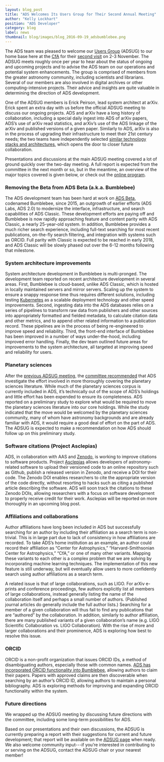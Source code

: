 ```yaml
---
layout: blog_post
title: "ADS Welcomes Its Users Group for Their Second Annual Meeting"
author: "Kelly Lockhart"
position: "ADS Developer"
category: blog
label: news
thumbnail: blog/images/blog_2016-09-19_adsbumblebee.png
---
```


The ADS team was pleased to welcome our [Users Group](http://adsabs.harvard.edu/adsug.html) (ADSUG) to our home base here at the [CfA](https://www.cfa.harvard.edu/) for their [second visit](http://ads.harvard.edu/adsug/2017b/ADSUsersGroupProgram.html) on 2-3 November. The ADSUG meets roughly once per year to hear about the status of ongoing and upcoming projects and to advise the ADS team on our operations and potential system enhancements. The group is comprised of members from the greater astronomy community, including scientists and librarians. Several of our members are also involved in digital archives or other computing-intensive projects. Their advice and insights are quite valuable in determining the direction of ADS development.

One of the ADSUG members is Erick Peirson, lead system architect at arXiv. Erick spent an extra day with us before the official ADSUG meeting to discuss our ongoing projects. ADS and arXiv have a long history of collaboration, including a special daily ingest into ADS of arXiv papers, ADS’s use of arXiv read statistics, and arXiv’s use of the ADS linkage of the arXiv and published versions of a given paper. Similarly to ADS, arXiv is also in the process of upgrading their infrastructure to meet their 21st century needs; the two teams have independently selected [similar technology stacks and architectures](https://blogs.cornell.edu/arxiv/2017/11/16/visit-to-astrophysics-data-system/), which opens the door to closer future collaboration.

Presentations and discussions at the main ADSUG meeting covered a lot of ground quickly over the two-day meeting. A full report is expected from the committee in the next month or so, but in the meantime, an overview of the major topics covered is given below, or check out the [online program](http://ads.harvard.edu/adsug/2017b/ADSUsersGroupProgram.html).

### Removing the Beta from ADS Beta (a.k.a. Bumblebee)
The ADS development team has been hard at work on [ADS Beta](https://ui.adsabs.harvard.edu/), codenamed Bumblebee, since 2015, an outgrowth of earlier efforts (ADS Labs, ADS 2.0) to modernize the interface, infrastructure, and search capabilities of ADS Classic. These development efforts are paying off and Bumblebee is now rapidly approaching feature and content parity with ADS Classic, a nearly 25-year-old system. In addition, Bumblebee provides a much richer search experience, including full-text searching for most recent publications, on-the-fly search filtering, and integration with systems such as ORCID. Full parity with Classic is expected to be reached in early 2018, and ADS Classic will be slowly phased out over the 6-12 months following that milestone.

### System architecture improvements
System architecture development in Bumblebee is multi-pronged. The development team reported on recent architecture development in several areas. First, Bumblebee is cloud-based, unlike ADS Classic, which is hosted in locally maintained servers and mirror servers. Scaling up the system to ensure a snappy response time thus requires different solutions, including testing [Kubernetes](https://kubernetes.io/) as a scalable deployment technology and other speed improvements. Second, ingesting data into the ADS databases relies on a series of pipelines to transform raw data from publishers and other sources into appropriately formatted and fielded metadata, to calculate citation data and other metrics, and to append other related information to a publication record. These pipelines are in the process of being re-engineered to improve speed and reliability. Third, the front-end interface of Bumblebee has been improved in a number of ways under-the-hood, including improved error handling. Finally, the dev team outlined future areas for improvements to the system architecture, all targeted at improving speed and reliability for users.

### Planetary sciences
After the [previous ADSUG meeting](http://ads.harvard.edu/adsug/2017/ADSUsersGroupProgram.html), the [committee recommended](http://ads.harvard.edu/adsug/2017/ADSUG_Report.pdf) that ADS investigate the effort involved in more thoroughly covering the planetary sciences literature. While much of the planetary sciences corpus is currently included in ADS, it’s technically out of the scope of ADS’s holdings and little effort has been expended to ensure its completeness. ADS reported on a preliminary study to explore what would be required to move the planetary sciences literature into our core holdings. While the study indicated that the move would be welcomed by the planetary sciences community, many of whom have astronomy backgrounds and are already familiar with ADS, it would require a good deal of effort on the part of ADS. The ADSUG is expected to make a recommendation on how ADS should follow up on this preliminary study.

### Software citations (Project Asclepias)
ADS, in collaboration with AAS and [Zenodo](https://zenodo.org), is working to improve citations to software products. Project [Asclepias](https://github.com/asclepias/) allows developers of astronomy-related software to upload their versioned code to an online repository such as Github, publish a released version in Zenodo, and receive a DOI for their code. The Zenodo DOI enables researchers to cite the appropriate version of the code directly, without resorting to hacks such as citing a published article describing the software. ADS will soon track the citations to these Zenodo DOIs, allowing researchers with a focus on software development to properly receive credit for their work. Asclepias will be reported on more thoroughly in an upcoming blog post.

### Affiliations and collaborations
Author affiliations have long been included in ADS but successfully searching for an author by including their affiliation as a search term is non-trivial. This is in large part due to lack of consistency in how affiliations are recorded. To take ADS’s home institution as an example, an author could record their affiliation as “Center for Astrophysics,” “Harvard-Smithsonian Center for Astrophysics,” “CfA,” or one of many other variants. Mapping these variants to each other is a complex problem that we are solving by incorporating machine learning techniques. The implementation of this new feature is still underway, but will eventually allow users to more confidently search using author affiliations as a search term.

A related issue is that of large collaborations, such as LIGO. For arXiv e-prints and conference proceedings, few authors explicitly list all members of large collaborations, instead generally listing the name of the collaboration itself and perhaps a small number of authors. (Published journal articles do generally include the full author lists.) Searching for a member of a given collaboration will thus fail to find any publications that are “authored” by the collaboration. In addition, similarly to author affiliation, there are many published variants of a given collaboration’s name (e.g. LIGO Scientific Collaboration vs. LIGO Collaboration). With the rise of more and larger collaborations and their prominence, ADS is exploring how best to resolve this issue.

### ORCID
ORCID is a non-profit organization that issues ORCID IDs, a method of disambiguating authors, especially those with common names. [ADS has incorporated ORCID functionality into Bumblebee](../blog/orcid-claims), allowing authors to claim their papers. Papers with approved claims are then discoverable when searching by an author’s ORCID ID, allowing authors to maintain a personal bibliography. ADS is exploring methods for improving and expanding ORCID functionality within the system.

### Future directions
We wrapped up the ADSUG meeting by discussing future directions with the committee, including some long-term possibilities for ADS. 

Based on our presentations and their own discussions, the ADSUG is currently preparing a report with their suggestions for current and future development; that report will be available on the [ADSUG page](http://adsabs.harvard.edu/adsug.html) when ready. We also welcome community input---if you’re interested in contributing to or serving on the ADSUG, contact the ADSUG chair or your nearest member!
